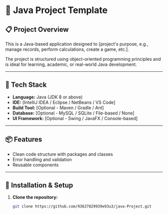 # 🚀 Java Project Template

## 📋 Project Overview

This is a Java-based application designed to [project's purpose, e.g., manage records, perform calculations, create a game, etc.].

The project is structured using object-oriented programming principles and is ideal for learning, academic, or real-world Java development.

---

## 🧰 Tech Stack

- **Language:** Java (JDK 8 or above)
- **IDE:** [IntelliJ IDEA / Eclipse / NetBeans / VS Code]
- **Build Tool:** [Optional - Maven / Gradle / Ant]
- **Database:** [Optional - MySQL / SQLite / File-based / None]
- **UI Framework:** [Optional - Swing / JavaFX / Console-based]

---

## 📦 Features

- Clean code structure with packages and classes
- Error handling and validation
- Reusable components
  
---

## 🔧 Installation & Setup

1. **Clone the repository:**
   ```bash
   git clone https://github.com/93627829939e93u3/java-Project.git
